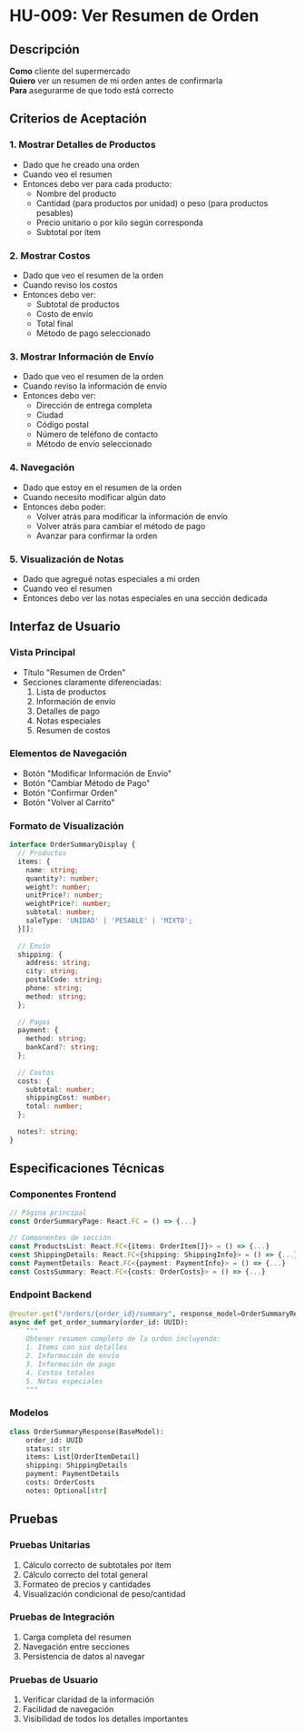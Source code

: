# HU-009: Ver Resumen de Orden

## Descripción
**Como** cliente del supermercado  
**Quiero** ver un resumen de mi orden antes de confirmarla  
**Para** asegurarme de que todo está correcto

## Criterios de Aceptación

### 1. Mostrar Detalles de Productos
- Dado que he creado una orden
- Cuando veo el resumen
- Entonces debo ver para cada producto:
  - Nombre del producto
  - Cantidad (para productos por unidad) o peso (para productos pesables)
  - Precio unitario o por kilo según corresponda
  - Subtotal por ítem

### 2. Mostrar Costos
- Dado que veo el resumen de la orden
- Cuando reviso los costos
- Entonces debo ver:
  - Subtotal de productos
  - Costo de envío
  - Total final
  - Método de pago seleccionado

### 3. Mostrar Información de Envío
- Dado que veo el resumen de la orden
- Cuando reviso la información de envío
- Entonces debo ver:
  - Dirección de entrega completa
  - Ciudad
  - Código postal
  - Número de teléfono de contacto
  - Método de envío seleccionado

### 4. Navegación
- Dado que estoy en el resumen de la orden
- Cuando necesito modificar algún dato
- Entonces debo poder:
  - Volver atrás para modificar la información de envío
  - Volver atrás para cambiar el método de pago
  - Avanzar para confirmar la orden

### 5. Visualización de Notas
- Dado que agregué notas especiales a mi orden
- Cuando veo el resumen
- Entonces debo ver las notas especiales en una sección dedicada

## Interfaz de Usuario

### Vista Principal
- Título "Resumen de Orden"
- Secciones claramente diferenciadas:
  1. Lista de productos
  2. Información de envío
  3. Detalles de pago
  4. Notas especiales
  5. Resumen de costos

### Elementos de Navegación
- Botón "Modificar Información de Envío"
- Botón "Cambiar Método de Pago"
- Botón "Confirmar Orden"
- Botón "Volver al Carrito"

### Formato de Visualización
```typescript
interface OrderSummaryDisplay {
  // Productos
  items: {
    name: string;
    quantity?: number;
    weight?: number;
    unitPrice?: number;
    weightPrice?: number;
    subtotal: number;
    saleType: 'UNIDAD' | 'PESABLE' | 'MIXTO';
  }[];
  
  // Envío
  shipping: {
    address: string;
    city: string;
    postalCode: string;
    phone: string;
    method: string;
  };
  
  // Pagos
  payment: {
    method: string;
    bankCard?: string;
  };
  
  // Costos
  costs: {
    subtotal: number;
    shippingCost: number;
    total: number;
  };
  
  notes?: string;
}
```

## Especificaciones Técnicas

### Componentes Frontend
```typescript
// Página principal
const OrderSummaryPage: React.FC = () => {...}

// Componentes de sección
const ProductsList: React.FC<{items: OrderItem[]}> = () => {...}
const ShippingDetails: React.FC<{shipping: ShippingInfo}> = () => {...}
const PaymentDetails: React.FC<{payment: PaymentInfo}> = () => {...}
const CostsSummary: React.FC<{costs: OrderCosts}> = () => {...}
```

### Endpoint Backend
```python
@router.get("/orders/{order_id}/summary", response_model=OrderSummaryResponse)
async def get_order_summary(order_id: UUID):
    """
    Obtener resumen completo de la orden incluyendo:
    1. Items con sus detalles
    2. Información de envío
    3. Información de pago
    4. Costos totales
    5. Notas especiales
    """
```

### Modelos
```python
class OrderSummaryResponse(BaseModel):
    order_id: UUID
    status: str
    items: List[OrderItemDetail]
    shipping: ShippingDetails
    payment: PaymentDetails
    costs: OrderCosts
    notes: Optional[str]
```

## Pruebas

### Pruebas Unitarias
1. Cálculo correcto de subtotales por ítem
2. Cálculo correcto del total general
3. Formateo de precios y cantidades
4. Visualización condicional de peso/cantidad

### Pruebas de Integración
1. Carga completa del resumen
2. Navegación entre secciones
3. Persistencia de datos al navegar

### Pruebas de Usuario
1. Verificar claridad de la información
2. Facilidad de navegación
3. Visibilidad de todos los detalles importantes